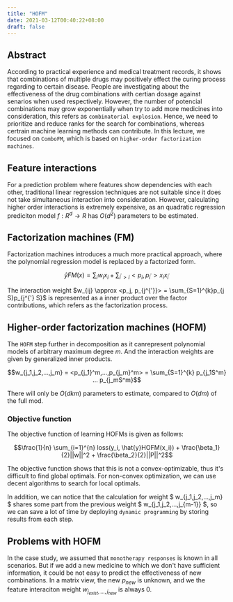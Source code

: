 ```yaml
---
title: "HOFM"
date: 2021-03-12T00:40:22+08:00
draft: false
---
```

## Abstract

According to practical experience and medical treatment records, it shows that combinations of multiple drugs may positively effect the curing process regarding to certain disease. People are investigating about the effectiveness of the drug combinations with certian dosage against senarios when used respectively. However, the number of potencial combinations may grow exponentially when try to add more medicines into consideration, this refers as `combinatorial explosion`. Hence, we need to prioritize and reduce ranks for the search for combinations, whereas certrain machine learning methods can contribute. In this lecture, we focused on `ComboFM`, which is based on `higher-order factorization machines`.

## Feature interactions

For a prediction problem where features show dependencies with each other, traditional linear regression techniques are not suitable since it does not take simultaneous interaction into consideration. However, calculating higher order interactions is extremely expensive, as an quadratic  regression prediciton model $f: R^d \rightarrow R$ has $O(d^2)$ parameters to be estimated.

## Factorization machines (FM)

Factorization machines introduces a much more practical approach, where the polynomial regression model is replaced by a factorized form.

$$ \hat{y}FM(x) = \sum_iw_ix_i + \sum_{i^{'}>i}<p_i,p_{i^{'}}>x_ix_{i^{'}} $$

The interaction weight $w_{ij} \approx <p_j, p_{j^{'}}> = \sum_{S=1}^{k}p_{j S}p_{j^{'} S}$ is represented as a inner product over the factor contributions, which refers as the factorization process.

## Higher-order factorization machines (HOFM)

The `HOFM` step further in decomposition as it canrepresent polynomial models of arbitrary maximum degree $m$. And the interaction weights are given by generalized inner products.

$$w_{j_1,j_2,...,j_m} = <p_{j_1}^m,...,p_{j_m}^m> = \sum_{S=1}^{k} p_{j_1S^m} ... p_{j_mS^m}$$

There will only be $O(dkm)$ parameters to estimate, compared to $O(dm)$ of the full mod.

### Objective function

The objective function of learning HOFMs is given as follows:

$$\frac{1}{n} \sum_{i=1}^{n} loss(y_i, \hat{y}HOFM(x_i)) + \frac{\beta_1}{2}||w||^2 + \frac{\beta_2}{2}||P||^2$$

The objective function shows that this is not a convex-optimizable, thus it's difficult to find global optimals. For non-convex optimization, we can use decent algorithms to search for local optimals.

In addition, we can notice that the calculation for weight $ w_{j_1,j_2,...,j_m} $ shares some part from the previous weight $ w_{j_1,j_2,...,j_{m-1}} $, so we can save a lot of time by deploying `dynamic programming` by storing results from each step.

## Problems with HOFM

In the case study, we assumed that `monotherapy responses`  is known in all scenarios. But if we add a new medicine to which we don't have sufficient information, it could be not easy to predict the effectiveness of new combinations. In a matrix view, the new $p_{new}$ is unknown, and we the feature interaciton weight $w_{j_{exist},...,j_{new}}$ is always $0$.
